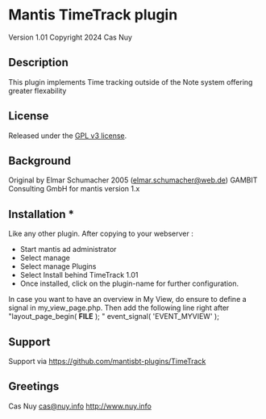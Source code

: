 
# 	Mantis TimeTrack plugin
Version 1.01
Copyright 2024 Cas Nuy

## Description

This plugin implements Time tracking outside of the Note system offering greater flexability

## License

Released under the [GPL v3 license](http://opensource.org/licenses/GPL-3.0).

## Background

Original by Elmar Schumacher  2005 (elmar.schumacher@web.de)  GAMBIT Consulting GmbH for mantis version 1.x

##  Installation                                                                             *

Like any other plugin. 
After copying to your webserver :
- Start mantis ad administrator
- Select manage
- Select manage Plugins
- Select Install behind TimeTrack 1.01
- Once installed, click on the plugin-name for further configuration.

In case you want to have an overview in My View, do ensure to define a signal in my_view_page.php.
Then add the following line right after "layout_page_begin( __FILE__ ); "
event_signal( 'EVENT_MYVIEW' ); 

## Support

Support via https://github.com/mantisbt-plugins/TimeTrack

## Greetings

Cas Nuy 
cas@nuy.info
http://www.nuy.info